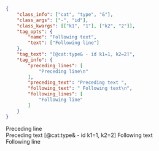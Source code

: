 ```json
{
    "class_info": ["cat", "type", "&"],
    "class_args": ["-", "id"],
    "class_kwargs": [["k1", "1"], ["k2", "2"]],
    "tag_opts": {
        "name": "Following text",
        "text": ["Following line"]
    },
    "tag_text": "[@cat:type& - id k1=1, k2=2]",
    "tag_info": {
        "preceding_lines": [
            "Preceding line\n"
        ],
        "preceding_text": "Preceding text ",
        "following_text": " Following text\n",
        "following_lines": [
            "Following line"
        ]
    }
}
```

Preceding line \
Preceding text [@cat:type& - id k1=1, k2=2] Following text \
Following line
